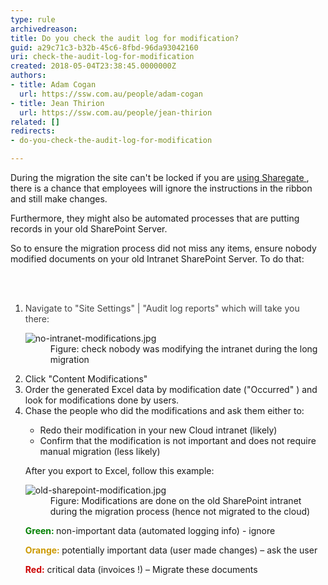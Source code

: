 ```yaml
---
type: rule
archivedreason: 
title: Do you check the audit log for modification?
guid: a29c71c3-b32b-45c6-8fbd-96da93042160
uri: check-the-audit-log-for-modification
created: 2018-05-04T23:38:45.0000000Z
authors:
- title: Adam Cogan
  url: https://ssw.com.au/people/adam-cogan
- title: Jean Thirion
  url: https://ssw.com.au/people/jean-thirion
related: []
redirects:
- do-you-check-the-audit-log-for-modification

---
```



<p>During the&#160;migration the site can't be locked if you are&#160;<a href="/_layouts/15/FIXUPREDIRECT.ASPX?WebId=3dfc0e07-e23a-4cbb-aac2-e778b71166a2&amp;TermSetId=07da3ddf-0924-4cd2-a6d4-a4809ae20160&amp;TermId=4ee88718-590a-43fe-bbd8-4557633d1d6f">using Sharegate </a>, there is a chance that employees will ignore the instructions in the ribbon and still make changes.<br></p><p>Furthermore, they might also be automated processes that are putting records in your old SharePoint Server. <br></p><p>So to ensure the migration process did not miss any items, ensure nobody modified documents on your old Intranet SharePoint Server. To do that&#58;<br></p>
<br><excerpt class='endintro'></excerpt><br>
<ol><li>​​<span style="color&#58;#444444;">Navigate to &quot;Site Settings&quot; | &quot;Audit log reports&quot; which will take you there&#58;&#160;&#160;</span><br>
      <dl class="image"><dt> <img src="/PublishingImages/no-intranet-modifications.jpg" alt="no-intranet-modifications.jpg" /> </dt><dd>Figure&#58; check nobody was modifying the intranet during the long migration<br></dd></dl></li><li>Click &quot;Content Modifications&quot;</li><li>Order the generated Excel data by modification date (&quot;Occurred&quot; ) and look for modifications done by users.</li><li>Chase the people who did the modifications and ask them either to&#58; <br> 
      <p></p><ul><li>Redo their modification in your new Cloud intranet (likely)<br></li><li>Confirm that the modification is not important and does not require manual migration (less likely)<br></li></ul><p>After you export to Excel, follow this example&#58;</p><dl class="image"><dt> <img src="/PublishingImages/old-sharepoint-modification.jpg" alt="old-sharepoint-modification.jpg" /> </dt><dd>Figure&#58; Modifications are done on the old SharePoint intranet during the migration process (hence not migrated to the cloud)</dd></dl><p>
         <b><span style="color&#58;#008000;">Green&#58;</span>&#160;</b>non-important data (automated logging info) - ignore</p><p>
         <b><span style="color&#58;#cc9900;"><span style="color&#58;#cc9900;">Orange&#58;</span></span> </b>potentially important data (user made changes) – ask the user</p><p>
         <span style="color&#58;#cc0000;"><b>Red&#58;</b></span> critical data (invoices !) – Migrate these documents&#160;<br></p></li></ol> 
<br>


